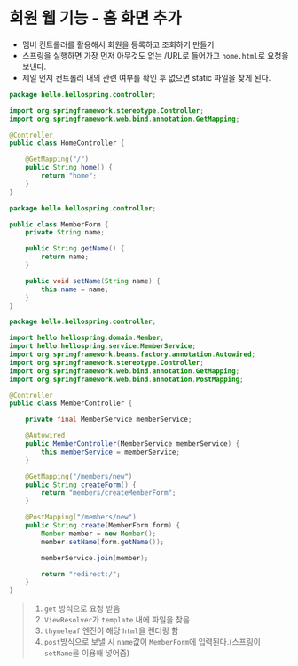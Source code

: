 # 회원 웹 기능 - 홈 화면 추가

- 멤버 컨트롤러를 활용해서 회원을 등록하고 조회하기 만들기
- 스프링을 실행하면 가장 먼저 아무것도 없는 /URL로 들어가고 `home.html`로 요청을 보낸다.
- 제일 먼저 컨트롤러 내의 관련 여부를 확인 후 없으면 static 파일을 찾게 된다.

```java
package hello.hellospring.controller;

import org.springframework.stereotype.Controller;
import org.springframework.web.bind.annotation.GetMapping;

@Controller
public class HomeController {

    @GetMapping("/")
    public String home() {
        return "home";
    }
}
```





```java
package hello.hellospring.controller;

public class MemberForm {
    private String name;

    public String getName() {
        return name;
    }

    public void setName(String name) {
        this.name = name;
    }
}
```

```java
package hello.hellospring.controller;

import hello.hellospring.domain.Member;
import hello.hellospring.service.MemberService;
import org.springframework.beans.factory.annotation.Autowired;
import org.springframework.stereotype.Controller;
import org.springframework.web.bind.annotation.GetMapping;
import org.springframework.web.bind.annotation.PostMapping;

@Controller
public class MemberController {

    private final MemberService memberService;

    @Autowired
    public MemberController(MemberService memberService) {
        this.memberService = memberService;
    }

    @GetMapping("/members/new")
    public String createForm() {
        return "members/createMemberForm";
    }

    @PostMapping("/members/new")
    public String create(MemberForm form) {
        Member member = new Member();
        member.setName(form.getName());

        memberService.join(member);

        return "redirect:/";
    }
}
```

> 1. `get` 방식으로 요청 받음
> 2. `ViewResolver`가 `template` 내에 파일을 찾음
> 3. `thymeleaf` 엔진이 해당 `html`을 렌더링 함
> 4. `post`방식으로 보낼 시 `name`값이 `MemberForm`에 입력된다.(스프링이 `setName`을 이용해 넣어줌)